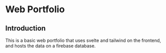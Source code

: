 # Web Portfolio

## Introduction

This is a basic web portfolio that uses svelte and tailwind on the frontend, and hosts the data on a firebase database.